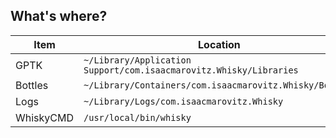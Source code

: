 ## What's where?

| Item      | Location                                                           |
|-----------|--------------------------------------------------------------------|
| GPTK      | `~/Library/Application Support/com.isaacmarovitz.Whisky/Libraries` |
| Bottles   | `~/Library/Containers/com.isaacmarovitz.Whisky/Bottles`            |
| Logs      | `~/Library/Logs/com.isaacmarovitz.Whisky`                          |
| WhiskyCMD | `/usr/local/bin/whisky`                                            |